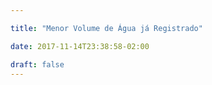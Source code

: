 ```yaml
---

title: "Menor Volume de Água já Registrado"

date: 2017-11-14T23:38:58-02:00

draft: false
---
```


<div id="vis" width=300></div>

<script src="https://cdnjs.cloudflare.com/ajax/libs/vega/3.0.7/vega.js"></script>
<script src="https://cdnjs.cloudflare.com/ajax/libs/vega-lite/2.0.1/vega-lite.js"></script>
<script src="https://cdnjs.cloudflare.com/ajax/libs/vega-embed/3.0.0-rc7/vega-embed.js"></script>
<script>
    const spec = {
      "$schema": "https://vega.github.io/schema/vega-lite/v2.json",
        "layer": [{
        "data": {
            "url": "https://api.insa.gov.br/reservatorios/12172/monitoramento",
            "format": {
            "type": "json",
            "property": "volumes",
            "parse": {
                "DataInformacao": "utc:'%d/%m/%Y'"
                    }
                }
            },

        "width": 800,
        "height": 150,

        "mark":"bar",
        "encoding": {
        "x": {"field": "DataInformacao", "type": "temporal", "timeUnit": "year",
                "axis":{
                "title": "Volume ao longo dos anos"
                }
        },
        "y": {
            "field": "Volume", "type": "quantitative",
              "axis":{
                "title": "Volume"
              },
              "aggregate":"mean"
            }
      }
       },



    {
      "data": {"values": [{"y" : 22}]},
      "mark": "rule",
      "encoding": {
        "y": {"field": "y","type": "quantitative"},
        "color": {"value": "orange"},
        "size": {"value": 2}
      }

    }
        ]
      }

;
  	vegaEmbed('#vis', spec).catch(console.warn);
</script>
